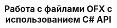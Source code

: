 ﻿---
title: Работа с файлами OFX с использованием C# API
linktitle: Работа с файлами OFX
type: docs
weight: 10
url: /ru/net/working-with-ofx-files/
description: С помощью библиотеки C# Finance API вы можете создавать и преобразовывать OFX файлы запросов и ответов.
---
